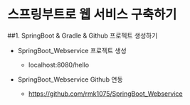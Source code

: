 # 스프링부트로 웹 서비스 구축하기

##1. SpringBoot & Gradle & Github 프로젝트 생성하기

- SpringBoot_Webservice 프로젝트 생성

  - localhost:8080/hello

- SpringBoot_Webservice Github 연동

  - <https://github.com/rmk1075/SpringBoot_Webservice>